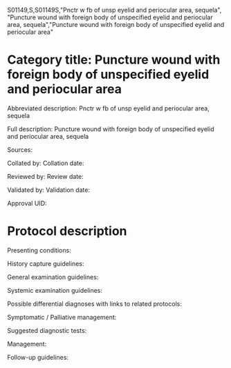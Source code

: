 S01149,S,S01149S,"Pnctr w fb of unsp eyelid and periocular area, sequela", "Puncture wound with foreign body of unspecified eyelid and periocular area, sequela","Puncture wound with foreign body of unspecified eyelid and periocular area"
# Category title: Puncture wound with foreign body of unspecified eyelid and periocular area

Abbreviated description: Pnctr w fb of unsp eyelid and periocular area, sequela

Full description: Puncture wound with foreign body of unspecified eyelid and periocular area, sequela

Sources:

Collated by:
Collation date:

Reviewed by:
Review date:

Validated by:
Validation date:

Approval UID:

# Protocol description

Presenting conditions:

History capture guidelines:

General examination guidelines:

Systemic examination guidelines:

Possible differential diagnoses with links to related protocols:

Symptomatic / Palliative management:

Suggested diagnostic tests:

Management:

Follow-up guidelines:
